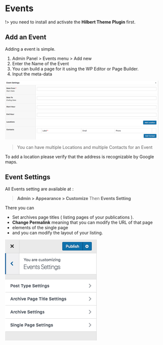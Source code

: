# Events
!> you need to install and activate the **Hilbert Theme Plugin** first.

## Add an Event
Adding a event is simple.
1. Admin Panel > Events menu > Add new
2. Enter the Name of the Event
3. You can build a page for it using the WP Editor or Page Builder.
4. Input the meta-data

![Image Title](img/ev1.png) 

> You can have multiple Locations and multiple Contacts for an Event

To add a location please verify that the address is recognizable by Google maps.

## Event Settings
All Events setting are available at :
> **Admin > Appearance > Customize**  Then **Events Setting**

There you can 
* Set archives page titles ( listing pages of your publications ).
* **Change Permalink** meaning that you can modify the URL of that page
* elements of the single page
* and you can modify the layout of your listing.

![Image Title](img/ev2.png) 

